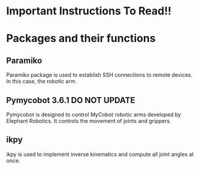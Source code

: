 # Important Instructions To Read!!




# Packages and their functions
## Paramiko 
Paramiko package is used to establish SSH connections to remote devices. In this case, the robotic arm. 
## Pymycobot 3.6.1 DO NOT UPDATE
Pymycobot is designed to control MyCobot robotic arms developed by Elephant Robotics. It controls the movement of joints and grippers. 
## ikpy 
ikpy is used to implement inverse kinematics and compute all joint angles at once.
